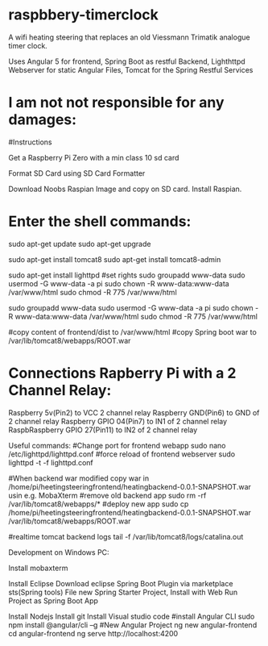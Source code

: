 # raspbbery-timerclock
A wifi heating steering that replaces an old Viessmann Trimatik analogue timer clock.


Uses Angular 5 for frontend, Spring Boot as restful Backend, Lighthttpd Webserver for static Angular Files, Tomcat for the Spring Restful Services



# I am not not responsible for any damages:


#Instructions

Get a Raspberry Pi Zero with a min class 10 sd card

Format SD Card using SD Card Formatter

Download Noobs Raspian Image and copy on SD card. Install Raspian.

# Enter the shell commands:

sudo apt-get update
sudo apt-get upgrade

sudo apt-get install tomcat8
sudo apt-get install tomcat8-admin

sudo apt-get install lighttpd
#set rights
sudo groupadd www-data
sudo usermod -G www-data -a pi
sudo chown -R www-data:www-data /var/www/html
sudo chmod -R 775 /var/www/html

sudo groupadd www-data
sudo usermod -G www-data -a pi
sudo chown -R www-data:www-data /var/www/html
sudo chmod -R 775 /var/www/html


#copy content of frontend/dist to /var/www/html
#copy Spring boot war to /var/lib/tomcat8/webapps/ROOT.war


# Connections Rapberry Pi with a 2 Channel Relay:

Raspberry 5v(Pin2) to VCC 2 channel relay
Raspberry GND(Pin6) to GND of 2 channel relay
Raspberry GPIO 04(Pin7) to IN1 of 2 channel relay
RaspbRaspberry GPIO 27(Pin11) to IN2 of 2 channel relay




Useful commands:
#Change port for frontend webapp
sudo nano /etc/lighttpd/lighttpd.conf
#force reload of frontend webserver
sudo lighttpd -t -f lighttpd.conf


#When backend war modified copy war in /home/pi/heetingsteeringfrontend/heatingbackend-0.0.1-SNAPSHOT.war usin e.g. MobaXterm
#remove old backend app
sudo rm -rf /var/lib/tomcat8/webapps/*
#deploy new app
sudo cp /home/pi/heetingsteeringfrontend/heatingbackend-0.0.1-SNAPSHOT.war /var/lib/tomcat8/webapps/ROOT.war

#realtime tomcat backend logs
tail -f /var/lib/tomcat8/logs/catalina.out


Development on Windows PC:

Install mobaxterm

Install Eclipse
Download eclipse Spring Boot Plugin via marketplace sts(Spring tools)
File new Spring Starter Project, Install with Web 
Run Project as Spring Boot App

Install Nodejs
Install git
Install Visual studio code
#install Angular CLI
sudo npm install @angular/cli –g
#New Angular Project
ng new angular-frontend
cd angular-frontend
ng serve
http://localhost:4200

